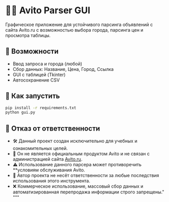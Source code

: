 
# 🕵️‍♂️ Avito Parser GUI

Графическое приложение для устойчивого парсинга объявлений с сайта Avito.ru с возможностью выбора города, парсинга цен и просмотра таблицы.

## 📌 Возможности
- Ввод запроса и города (любой)
- Сбор данных: Название, Цена, Город,  Ссылка
- GUI с таблицей (Tkinter)
- Автосохранение CSV

## 🚀 Как запустить
```bash
pip install -r requirements.txt
python gui.py
```

## 📜 Отказ от ответственности

- 🛠️ Данный проект создан исключительно для учебных и ознакомительных целей.
- 🏢 Он не является официальным продуктом Avito и не связан с администрацией сайта [Avito.ru](https://www.avito.ru).
- ⚠️ Использование данного парсера может противоречить **условиям обслуживания Avito.
- 👤 Автор проекта не несёт ответственности за любые последствия использования этого инструмента.
- ❌ Коммерческое использование, массовый сбор данных и автоматизированная перепродажа информации строго запрещены."
"""
